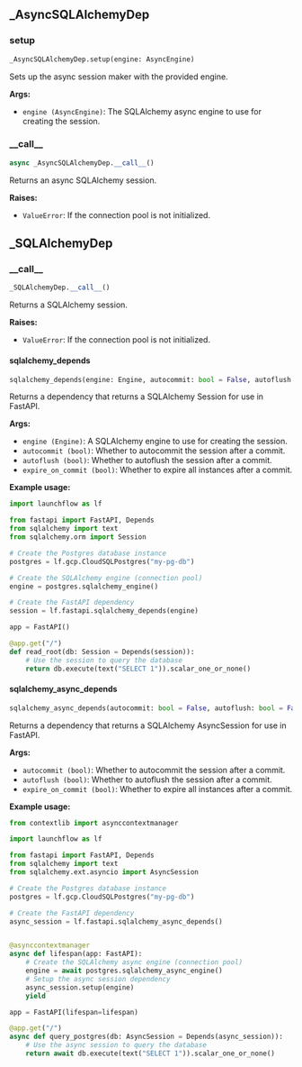 ## \_AsyncSQLAlchemyDep

### setup

```python
_AsyncSQLAlchemyDep.setup(engine: AsyncEngine)
```

Sets up the async session maker with the provided engine.

**Args:**
- `engine (AsyncEngine)`: The SQLAlchemy async engine to use for creating the session.

### \_\_call\_\_

```python
async _AsyncSQLAlchemyDep.__call__()
```

Returns an async SQLAlchemy session.

**Raises:**
- `ValueError`: If the connection pool is not initialized.

## \_SQLAlchemyDep

### \_\_call\_\_

```python
_SQLAlchemyDep.__call__()
```

Returns a SQLAlchemy session.

**Raises:**
- `ValueError`: If the connection pool is not initialized.

#### sqlalchemy\_depends

```python
sqlalchemy_depends(engine: Engine, autocommit: bool = False, autoflush: bool = False, expire_on_commit: bool = False)
```

Returns a dependency that returns a SQLAlchemy Session for use in FastAPI.

**Args:**
- `engine (Engine)`: A SQLAlchemy engine to use for creating the session.
- `autocommit (bool)`: Whether to autocommit the session after a commit.
- `autoflush (bool)`: Whether to autoflush the session after a commit.
- `expire_on_commit (bool)`: Whether to expire all instances after a commit.

**Example usage:**
```python
import launchflow as lf

from fastapi import FastAPI, Depends
from sqlalchemy import text
from sqlalchemy.orm import Session

# Create the Postgres database instance
postgres = lf.gcp.CloudSQLPostgres("my-pg-db")

# Create the SQLAlchemy engine (connection pool)
engine = postgres.sqlalchemy_engine()

# Create the FastAPI dependency
session = lf.fastapi.sqlalchemy_depends(engine)

app = FastAPI()

@app.get("/")
def read_root(db: Session = Depends(session)):
    # Use the session to query the database
    return db.execute(text("SELECT 1")).scalar_one_or_none()
```

#### sqlalchemy\_async\_depends

```python
sqlalchemy_async_depends(autocommit: bool = False, autoflush: bool = False, expire_on_commit: bool = False) -> _AsyncSQLAlchemyDep
```

Returns a dependency that returns a SQLAlchemy AsyncSession for use in FastAPI.

**Args:**
- `autocommit (bool)`: Whether to autocommit the session after a commit.
- `autoflush (bool)`: Whether to autoflush the session after a commit.
- `expire_on_commit (bool)`: Whether to expire all instances after a commit.

**Example usage:**
```python
from contextlib import asynccontextmanager

import launchflow as lf

from fastapi import FastAPI, Depends
from sqlalchemy import text
from sqlalchemy.ext.asyncio import AsyncSession

# Create the Postgres database instance
postgres = lf.gcp.CloudSQLPostgres("my-pg-db")

# Create the FastAPI dependency
async_session = lf.fastapi.sqlalchemy_async_depends()


@asynccontextmanager
async def lifespan(app: FastAPI):
    # Create the SQLAlchemy async engine (connection pool)
    engine = await postgres.sqlalchemy_async_engine()
    # Setup the async session dependency
    async_session.setup(engine)
    yield

app = FastAPI(lifespan=lifespan)

@app.get("/")
async def query_postgres(db: AsyncSession = Depends(async_session)):
    # Use the async session to query the database
    return await db.execute(text("SELECT 1")).scalar_one_or_none()
```

